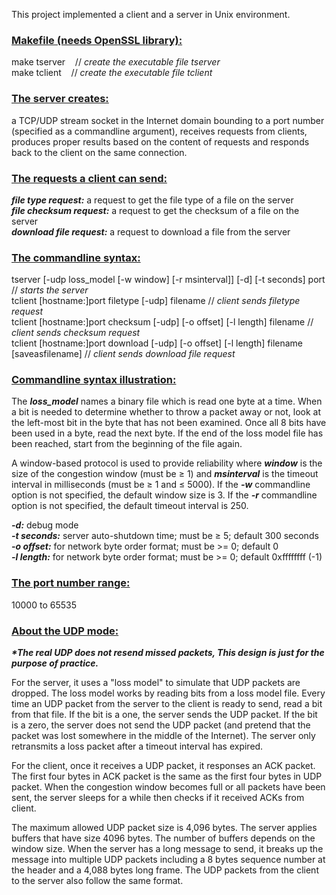 This project implemented a client and a server in Unix environment.

**<h3><ins>Makefile (needs OpenSSL library):</ins></h3>**
make tserver&nbsp;&nbsp;&nbsp;&nbsp;// *create the executable file tserver*<br/>
make tclient&nbsp;&nbsp;&nbsp;&nbsp;// *create the executable file tclient*

**<h3><ins>The server creates:</ins></h3>**
a TCP/UDP stream socket in the Internet domain bounding to a port number (specified as a commandline argument), 
receives requests from clients, produces proper results based on the content of requests and responds back to the client 
on the same connection.

**<h3><ins>The requests a client can send:</ins></h3>**
***file type request:*** a request to get the file type of a file on the server<br/> 
***file checksum request:*** a request to get the checksum of a file on the server<br/> 
***download file request:*** a request to download a file from the server<br/> 

**<h3><ins>The commandline syntax:</ins></h3>**
tserver [-udp loss_model [-w window] [-r msinterval]] [-d] [-t seconds] port // *starts the server*<br/>
tclient [hostname:]port filetype [-udp] filename // *client sends filetype request*<br/>
tclient [hostname:]port checksum [-udp] [-o offset] [-l length] filename // *client sends checksum request*<br/>
tclient [hostname:]port download [-udp] [-o offset] [-l length] filename [saveasfilename] // *client sends download file request*<br/>

**<h3><ins>Commandline syntax illustration:</ins></h3>**
The ***loss_model*** names a binary file which is read one byte at a time. When a bit is needed to determine 
whether to throw a packet away or not, look at the left-most bit in the byte that has not been examined. 
Once all 8 bits have been used in a byte, read the next byte. 
If the end of the loss model file has been reached, start from the beginning of the file again.

A window-based protocol is used to provide reliability where ***window*** is the size of the congestion window (must be ≥ 1) 
and ***msinterval*** is the timeout interval in milliseconds (must be ≥ 1 and ≤ 5000). If the ***-w*** commandline option is not specified, the default window size is 3. If the ***-r*** commandline option is not specified, the default timeout interval is 250.

***-d:*** debug mode<br/>
***-t seconds:*** server auto-shutdown time; must be ≥ 5; default 300 seconds<br/>
***-o offset:*** for network byte order format; must be >= 0; default 0<br/>
***-l length:*** for network byte order format; must be >= 0; default 0xffffffff (-1)<br/>

**<h3><ins>The port number range:</ins></h3>**
10000 to 65535

**<h3><ins>About the UDP mode:</ins></h3>**
<p><b><i>*The real UDP does not resend missed packets, This design is just for the purpose of practice.</i></b></p>
For the server, it uses a "loss model" to simulate that UDP packets are dropped. The loss model works by reading bits from a loss model file. Every time an UDP packet from the server to the client is ready to send, read a bit from that file. If the bit is a one, the server sends the UDP packet. If the bit is a zero, the server does not send the UDP packet (and pretend that the packet was lost somewhere in the middle of the Internet). The server only retransmits a loss packet after a timeout interval has expired.

For the client, once it receives a UDP packet, it responses an ACK packet. The first four bytes in ACK packet is the same as the first four bytes in UDP packet. When the congestion window becomes full or all packets have been sent, the server sleeps for a while then checks if it received ACKs from client.

The maximum allowed UDP packet size is 4,096 bytes. The server applies buffers that have size 4096 bytes. The number of buffers depends on the window size. When the server has a long message to send, it breaks up the message into multiple UDP packets including a 8 bytes sequence number at the header and a 4,088 bytes long frame. The UDP packets from the client to the server also follow the same format.

